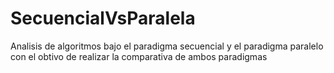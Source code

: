 # SecuencialVsParalela
Analisis de algoritmos bajo el paradigma secuencial y el paradigma paralelo con el obtivo de realizar la comparativa de ambos paradigmas

